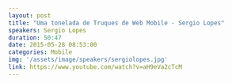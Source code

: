 ```yaml
---
layout: post
title: "Uma tonelada de Truques de Web Mobile - Sergio Lopes"
speakers: Sergio Lopes
duration: 50:47
date: 2015-05-28 08:53:00
categories: Mobile
img: '/assets/image/speakers/sergiolopes.jpg'
link: https://www.youtube.com/watch?v=aH9eVa2cTcM
---
```

